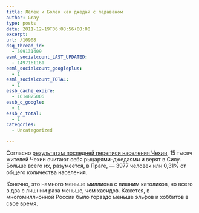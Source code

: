 ```yaml
---
title: Лёлек и Болек как джедай с падаваном
author: Gray
type: posts
date: 2011-12-19T06:08:56+00:00
excerpt:
url: /10908
dsq_thread_id:
  - 509131409
esml_socialcount_LAST_UPDATED:
  - 1497161161
esml_socialcount_googleplus:
  - 1
esml_socialcount_TOTAL:
  - 1
essb_cache_expire:
  - 1614825006
essb_c_google:
  - 1
essb_c_total:
  - 1
categories:
  - Uncategorized

---
```








Согласно [результатам последней переписи населения Чехии][1], 15 тысяч жителей Чехии считают себя рыцарями-джедаями и верят в Силу. Больше всего их, разумеется, в Праге, — 3977 человек или 0,31% от общего количества населения.

Конечно, это намного меньше миллиона с лишним католиков, но всего в два с лишним раза меньше, чем хасидов. Кажется, в многомиллионной России было гораздо меньше эльфов и хоббитов в свое время.

 [1]: http://www.ceskapozice.cz/en/news/society/czech-census-shows-jump-‘moravians’-–-and-jedi-knights